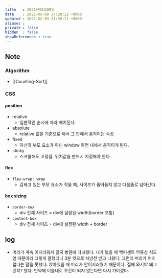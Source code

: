 ```yaml
---
title   : 2021년08월09일 
date    : 2021-08-09 17:28:22 +0900
updated : 2021-08-09 21:39:21 +0900
aliases : 
private : false
hidden  : false
showReferences : true
---
```

## Note
### Algorithm
- [[Counting-Sort]]

### CSS 
#### position  
- relative 
  - 일반적인 순서에 따라 배치된다. 
- absolute 
  - relative 값을 기준으로 해서 그 안에서 움직이는 속성  
- fixed 
  - 자신의 부모 요소가 아닌 window 화면 내에서 움직이게 된다.  
- sticky 
	- 스크롤해도 고정됨. 위치값을 반드시 지정해야 한다.  

#### flex
- `flex-wrap: wrap` 
	- 감싸고 있는 부모 요소가 작을 때, 사이즈가 줄어들지 않고 다음줄로 넘어간다.  
		
#### box sizing  
- `border-box`
  - div 전체 사이즈 = div에 설정된 width(border 포함)  
- `content-box`
  - div 전체 사이즈 = div에 설정된 width + border 
## log 
- 머리가 계속 어지러워서 결국 병원에 다녀왔다. 내가 봤을 때 백퍼센트 역류성 식도염 때문이라 그렇게 말했더니 3분 컷으로 처방전 받고 나왔다. 그런데 머리가 어지럽다는 말을 못했다. 앉아있을 때 머리가 안어지러웠기 때문이다. 집에 와서야 왜그랬지? 했다. 만약에 이틀내로 호전이 되지 않는다면 다시 가야겠다.  
	
	

